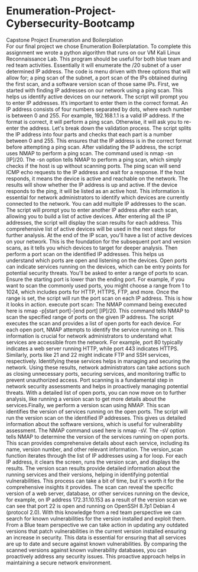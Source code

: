 # Enumeration-Project-Cybersecurity-Bootcamp
Capstone Project Enumeration and Boilerplation  
         For our final project we chose Enumeration Boilerplatation. To complete this assignment we wrote a python algorithm that runs on our VM Kali Linux Reconnaissance Lab. This program should be useful for both blue team and red team activities. Essentially it will enumerate the /20 subnet of a user determined IP address. The code is menu driven with three options that will allow for; a ping scan of the subnet, a port scan of the IPs obtained during the first scan, and a software version scan of those same IPs. First, we started with finding IP addresses on our network using a ping scan. This helps us identify active devices on our network. The script will prompt you to enter IP addresses. It’s important to enter them in the correct format. An IP address consists of four numbers separated by dots, where each number is between 0 and 255. For example, 192.168.1.1 is a valid IP address. If the format is correct, it will perform a ping scan. Otherwise, it will ask you to re-enter the address. Let's break down the validation process. The script splits the IP address into four parts and checks that each part is a number between 0 and 255. This ensures that the IP address is in the correct format before attempting a ping scan. After validating the IP address, the script uses NMAP to perform a ping scan. The command used is nmap -sn [IP]/20. The -sn option tells NMAP to perform a ping scan, which simply checks if the host is up without scanning ports. The ping scan will send ICMP echo requests to the IP address and wait for a response. If the host responds, it means the device is active and reachable on the network. The results will show whether the IP address is up and active. If the device responds to the ping, it will be listed as an active host. This information is essential for network administrators to identify which devices are currently connected to the network. You can add multiple IP addresses to the scan. The script will prompt you to enter another IP address after each scan, allowing you to build a list of active devices. After entering all the IP addresses, the script will display the scan results for each address. This comprehensive list of active devices will be used in the next steps for further analysis. At the end of the IP scan, you'll have a list of active devices on your network. This is the foundation for the subsequent port and version scans, as it tells you which devices to target for deeper analysis. Then perform a port scan on the identified IP addresses. This helps us understand which ports are open and listening on the devices. Open ports can indicate services running on the devices, which can be entry points for potential security threats. You'll be asked to enter a range of ports to scan. Ensure the starting port is lower than the ending port. For example, if you want to scan the commonly used ports, you might choose a range from 1 to 1024, which includes ports for HTTP, HTTPS, FTP, and more. Once the range is set, the script will run the port scan on each IP address. This is how it looks in action. execute port scan: The NMAP command being executed here is nmap -p[start port]-[end port] [IP]/20. This command tells NMAP to scan the specified range of ports on the given IP address. The script executes the scan and provides a list of open ports for each device. For each open port, NMAP attempts to identify the service running on it. This information is crucial for network administrators to understand what services are accessible from the network. For example, port 80 typically indicates a web server running HTTP, while port 443 indicates HTTPS. Similarly, ports like 21 and 22 might indicate FTP and SSH services, respectively. Identifying these services helps in managing and securing the network. Using these results, network administrators can take actions such as closing unnecessary ports, securing services, and monitoring traffic to prevent unauthorized access. Port scanning is a fundamental step in network security assessments and helps in proactively managing potential threats. With a detailed list of open ports, you can now move on to further analysis, like running a version scan to get more details about the services.Finally, we perform a version scan using NMAP. This scan identifies the version of services running on the open ports. The script will run the version scan on the identified IP addresses. This gives us detailed information about the software versions, which is useful for vulnerability assessment. The NMAP command used here is nmap -sV. The -sV option tells NMAP to determine the version of the services running on open ports. This scan provides comprehensive details about each service, including its name, version number, and other relevant information. The version_scan function iterates through the list of IP addresses using a for loop. For each IP address, it clears the screen, runs the version scan, and displays the results. The version scan results provide detailed information about the running services and their versions, helping in identifying potential vulnerabilities. This process can take a bit of time, but it's worth it for the comprehensive insights it provides. The scan can reveal the specific version of a web server, database, or other services running on the device, for example, on IP address 172.31.10.153 as a result of the version scan we can see that port 22 is open and running on OpenSSH 8.7p1 Debian 4 (protocol 2.0). With this knowledge from a red team perspective we can search for known vulnerabilities for the version installed and exploit them. From a Blue team perspective we can take action in updating any outdated versions that patch vulnerabilities in the current version installed ensuring an increase in security. This data is essential for ensuring that all services are up to date and secure against known vulnerabilities. By comparing the scanned versions against known vulnerability databases, you can proactively address any security issues. This proactive approach helps in maintaining a secure network environment.






